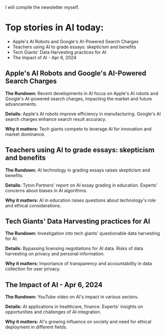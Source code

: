 I will compile the newsletter myself.

# Top stories in AI today:

- Apple's AI Robots and Google's AI-Powered Search Charges
- Teachers using AI to grade essays: skepticism and benefits
- Tech Giants' Data Harvesting practices for AI
- The Impact of AI - Apr 6, 2024

## Apple's AI Robots and Google's AI-Powered Search Charges

**The Rundown:**
Recent developments in AI focus on Apple's AI robots and Google's AI-powered search charges, impacting the market and future advancements.

**Details:**
Apple's AI robots improve efficiency in manufacturing.
Google's AI search charges enhance search result accuracy.

**Why it matters:**
Tech giants compete to leverage AI for innovation and market dominance.

## Teachers using AI to grade essays: skepticism and benefits

**The Rundown:**
AI technology in grading essays raises skepticism and benefits.

**Details:**
Tyton Partners' report on AI essay grading in education.
Experts' concerns about biases in AI algorithms.

**Why it matters:**
AI in education raises questions about technology's role and ethical considerations.

## Tech Giants' Data Harvesting practices for AI

**The Rundown:**
Investigation into tech giants' questionable data harvesting for AI.

**Details:**
Bypassing licensing negotiations for AI data.
Risks of data harvesting on privacy and personal information.

**Why it matters:**
Importance of transparency and accountability in data collection for user privacy.

## The Impact of AI - Apr 6, 2024

**The Rundown:**
YouTube video on AI's impact in various sectors.

**Details:**
AI applications in healthcare, finance.
Experts' insights on opportunities and challenges of AI integration.

**Why it matters:**
AI's growing influence on society and need for ethical deployment in different fields.